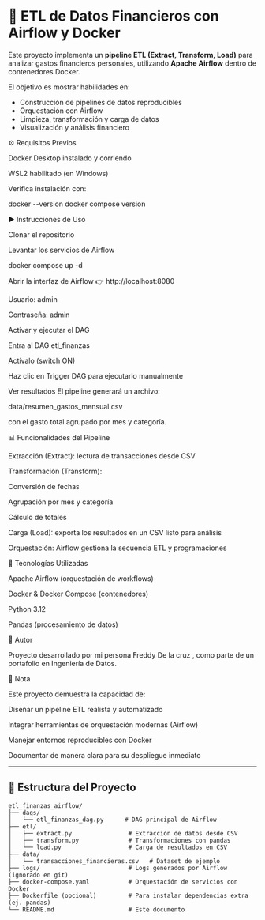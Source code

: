# 🚀 ETL de Datos Financieros con Airflow y Docker  

Este proyecto implementa un **pipeline ETL (Extract, Transform, Load)** para analizar gastos financieros personales, utilizando **Apache Airflow** dentro de contenedores Docker.  

El objetivo es mostrar habilidades en:  
- Construcción de pipelines de datos reproducibles  
- Orquestación con Airflow  
- Limpieza, transformación y carga de datos  
- Visualización y análisis financiero

⚙️ Requisitos Previos

Docker Desktop
 instalado y corriendo

WSL2
 habilitado (en Windows)

Verifica instalación con:

docker --version
docker compose version

▶️ Instrucciones de Uso

Clonar el repositorio

Levantar los servicios de Airflow

docker compose up -d


Abrir la interfaz de Airflow
👉 http://localhost:8080

Usuario: admin

Contraseña: admin

Activar y ejecutar el DAG

Entra al DAG etl_finanzas

Actívalo (switch ON)

Haz clic en Trigger DAG para ejecutarlo manualmente

Ver resultados
El pipeline generará un archivo:

data/resumen_gastos_mensual.csv

con el gasto total agrupado por mes y categoría.



📊 Funcionalidades del Pipeline

Extracción (Extract): lectura de transacciones desde CSV

Transformación (Transform):

Conversión de fechas

Agrupación por mes y categoría

Cálculo de totales

Carga (Load): exporta los resultados en un CSV listo para análisis

Orquestación: Airflow gestiona la secuencia ETL y programaciones



🧰 Tecnologías Utilizadas

Apache Airflow (orquestación de workflows)

Docker & Docker Compose (contenedores)

Python 3.12

Pandas (procesamiento de datos)



👤 Autor

Proyecto desarrollado por mi persona Freddy De la cruz , como parte de un portafolio en Ingeniería de Datos.



🚀 Nota 

Este proyecto demuestra la capacidad de:

Diseñar un pipeline ETL realista y automatizado

Integrar herramientas de orquestación modernas (Airflow)

Manejar entornos reproducibles con Docker

Documentar de manera clara para su despliegue inmediato

---

## 📂 Estructura del Proyecto  

```text
etl_finanzas_airflow/
├── dags/
│   └── etl_finanzas_dag.py      # DAG principal de Airflow
├── etl/
│   ├── extract.py                # Extracción de datos desde CSV
│   ├── transform.py              # Transformaciones con pandas
│   └── load.py                   # Carga de resultados en CSV
├── data/
│   └── transacciones_financieras.csv   # Dataset de ejemplo
├── logs/                         # Logs generados por Airflow (ignorado en git)
├── docker-compose.yaml           # Orquestación de servicios con Docker
├── Dockerfile (opcional)         # Para instalar dependencias extra (ej. pandas)
└── README.md                     # Este documento


